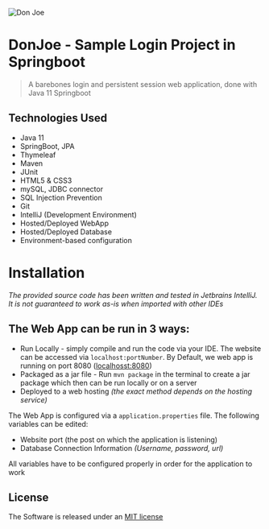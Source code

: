 <a><img  src="https://media.discordapp.net/attachments/678319401375891474/715661751588356116/unknown.png" title="DonJoe" alt="Don Joe"></a>

# DonJoe - Sample Login Project in Springboot

> A barebones login and persistent session web application, done with Java 11 Springboot

Technologies Used
-
- Java 11
- SpringBoot, JPA
- Thymeleaf
- Maven
- JUnit
- HTML5 & CSS3
- mySQL, JDBC connector
- SQL Injection Prevention
- Git
- IntelliJ (Development Environment)
 - Hosted/Deployed WebApp
 - Hosted/Deployed Database
 - Environment-based configuration

# Installation
*The provided source code has been written and tested in Jetbrains IntelliJ. It is not guaranteed to work as-is when imported with other IDEs*

The Web App can be run in 3 ways:
-
- Run Locally - simply compile and run the code via your IDE. The website can be accessed via `localhost:portNumber`. By Default, we web app is running on port 8080 ([localhosst:8080](localhost:8080))
- Packaged as a jar file - Run `mvn package` in the terminal to create a jar package which then can be run locally or on a server
- Deployed to a web hosting *(the exact method depends on the hosting service)*

The Web App is configured via a `application.properties` file. 
The following variables can be edited:
- Website port (the post on which the application is listening)
- Database Connection Information *(Username, password, url)*

All variables have to be configured properly in order for the application to work

License
-
The Software is released under an [MIT license](https://opensource.org/licenses/MIT)